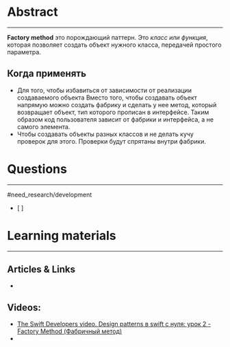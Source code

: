 # Abstract
---
__Factory method__ это порождающий паттерн. Это _класс или функция_, которая позволяет создать объект нужного класса, передачей простого параметра.



## Когда применять
- Для того, чтобы избавиться от зависимости от реализации создаваемого объекта
  Вместо того, чтобы создавать объект напрямую можно создать фабрику и сделать у нее метод, который возвращает объект, тип которого прописан в интерфейсе. Таким образом код пользователя зависит от фабрики и интерфейса, а не самого элемента.
- Чтобы создавать объекты разных классов и не делать кучу проверок для этого. Проверки будут спрятаны внутри фабрики.



# Questions
---
#need_research/development 
- [ ] 



# Learning materials
---
## Articles & Links
- 
## Videos:
- [The Swift Developers video. Design patterns в swift с нуля: урок 2 - Factory Method (Фабричный метод)](https://youtu.be/Dghn6sXJnPY)
- 